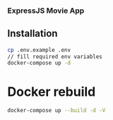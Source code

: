 ### ExpressJS Movie App

## Installation

```bash
cp .env.example .env
// fill required env variables
docker-compose up -d
```

# Docker rebuild

```bash
docker-compose up --build -d -V
```
